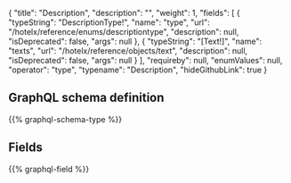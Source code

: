 {
  "title": "Description",
  "description": "",
  "weight": 1,
  "fields": [
    {
      "typeString": "DescriptionType!",
      "name": "type",
      "url": "/hotelx/reference/enums/descriptiontype",
      "description": null,
      "isDeprecated": false,
      "args": null
    },
    {
      "typeString": "[Text!]",
      "name": "texts",
      "url": "/hotelx/reference/objects/text",
      "description": null,
      "isDeprecated": false,
      "args": null
    }
  ],
  "requireby": null,
  "enumValues": null,
  "operator": "type",
  "typename": "Description",
  "hideGithubLink": true
}
## GraphQL schema definition

{{% graphql-schema-type %}}

## Fields

{{% graphql-field %}}
